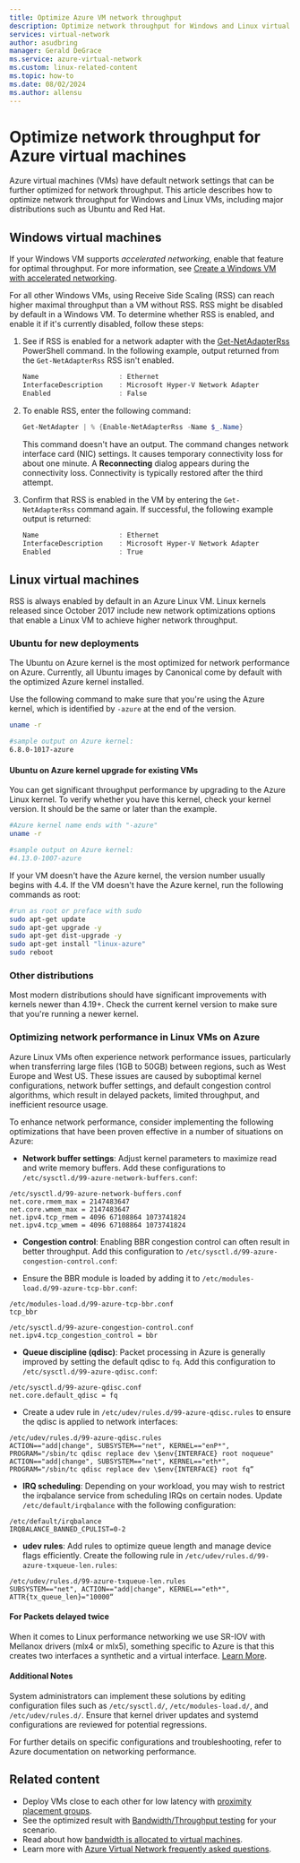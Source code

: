 ```yaml
---
title: Optimize Azure VM network throughput
description: Optimize network throughput for Windows and Linux virtual machines, including major distributions such as Ubuntu and Red Hat.
services: virtual-network
author: asudbring
manager: Gerald DeGrace
ms.service: azure-virtual-network
ms.custom: linux-related-content
ms.topic: how-to
ms.date: 08/02/2024
ms.author: allensu
---
```


# Optimize network throughput for Azure virtual machines

Azure virtual machines (VMs) have default network settings that can be further optimized for network throughput. This article describes how to optimize network throughput for Windows and Linux VMs, including major distributions such as Ubuntu and Red Hat.

## Windows virtual machines

If your Windows VM supports *accelerated networking*, enable that feature for optimal throughput. For more information, see [Create a Windows VM with accelerated networking](create-vm-accelerated-networking-powershell.md).

For all other Windows VMs, using Receive Side Scaling (RSS) can reach higher maximal throughput than a VM without RSS. RSS might be disabled by default in a Windows VM. To determine whether RSS is enabled, and enable it if it's currently disabled, follow these steps:

1. See if RSS is enabled for a network adapter with the [Get-NetAdapterRss](/powershell/module/netadapter/get-netadapterrss) PowerShell command. In the following example, output returned from the `Get-NetAdapterRss` RSS isn't enabled.

   ```powershell
   Name                    : Ethernet
   InterfaceDescription    : Microsoft Hyper-V Network Adapter
   Enabled                 : False
   ```

1. To enable RSS, enter the following command:

   ```powershell
   Get-NetAdapter | % {Enable-NetAdapterRss -Name $_.Name}
   ```

   This command doesn't have an output. The command changes network interface card (NIC) settings. It causes temporary connectivity loss for about one minute. A **Reconnecting** dialog appears during the connectivity loss. Connectivity is typically restored after the third attempt.

1. Confirm that RSS is enabled in the VM by entering the `Get-NetAdapterRss` command again. If successful, the following example output is returned:

   ```powershell
   Name                    : Ethernet
   InterfaceDescription    : Microsoft Hyper-V Network Adapter
   Enabled                 : True
   ```

## Linux virtual machines

RSS is always enabled by default in an Azure Linux VM. Linux kernels released since October 2017 include new network optimizations options that enable a Linux VM to achieve higher network throughput.

### Ubuntu for new deployments

The Ubuntu on Azure kernel is the most optimized for network performance on Azure. Currently, all Ubuntu images by Canonical come by default with the optimized Azure kernel installed.

Use the following command to make sure that you're using the Azure kernel, which is identified by `-azure` at the end of the version.

```bash
uname -r

#sample output on Azure kernel:
6.8.0-1017-azure
```

#### Ubuntu on Azure kernel upgrade for existing VMs

You can get significant throughput performance by upgrading to the Azure Linux kernel. To verify whether you have this kernel, check your kernel version. It should be the same or later than the example.

```bash
#Azure kernel name ends with "-azure"
uname -r

#sample output on Azure kernel:
#4.13.0-1007-azure
```

If your VM doesn't have the Azure kernel, the version number usually begins with 4.4. If the VM doesn't have the Azure kernel, run the following commands as root:

```bash
#run as root or preface with sudo
sudo apt-get update
sudo apt-get upgrade -y
sudo apt-get dist-upgrade -y
sudo apt-get install "linux-azure"
sudo reboot
```

### Other distributions

Most modern distributions should have significant improvements with kernels newer than 4.19+. Check the current kernel version to make sure that you're running a newer kernel.

### Optimizing network performance in Linux VMs on Azure 

Azure Linux VMs often experience network performance issues, particularly when transferring large files (1GB to 50GB) between regions, such as West Europe and West US. These issues are caused by suboptimal kernel configurations, network buffer settings, and default congestion control algorithms, which result in delayed packets, limited throughput, and inefficient resource usage. 

To enhance network performance, consider implementing the following optimizations that have been proven effective in a number of situations on Azure:

- **Network buffer settings**: Adjust kernel parameters to maximize read and write memory buffers. Add these configurations to `/etc/sysctl.d/99-azure-network-buffers.conf`: 

```plaintext
/etc/sysctl.d/99-azure-network-buffers.conf 
net.core.rmem_max = 2147483647 
net.core.wmem_max = 2147483647 
net.ipv4.tcp_rmem = 4096 67108864 1073741824 
net.ipv4.tcp_wmem = 4096 67108864 1073741824 
```
 
- **Congestion control**: Enabling BBR congestion control can often result in better throughput. Add this configuration to `/etc/sysctl.d/99-azure-congestion-control.conf`: 

- Ensure the BBR module is loaded by adding it to `/etc/modules-load.d/99-azure-tcp-bbr.conf`: 

```plaintext
/etc/modules-load.d/99-azure-tcp-bbr.conf 
tcp_bbr 
```

```plaintext
/etc/sysctl.d/99-azure-congestion-control.conf 
net.ipv4.tcp_congestion_control = bbr 
```

- **Queue discipline (qdisc)**: Packet processing in Azure is generally improved by setting the default qdisc to `fq`. Add this configuration to `/etc/sysctl.d/99-azure-qdisc.conf`: 

```plaintext
/etc/sysctl.d/99-azure-qdisc.conf 
net.core.default_qdisc = fq 
```

- Create a udev rule in `/etc/udev/rules.d/99-azure-qdisc.rules` to ensure the qdisc is applied to network interfaces: 

```plaintext
/etc/udev/rules.d/99-azure-qdisc.rules 
ACTION=="add|change", SUBSYSTEM=="net", KERNEL=="enP*", PROGRAM="/sbin/tc qdisc replace dev \$env{INTERFACE} root noqueue" 
ACTION=="add|change", SUBSYSTEM=="net", KERNEL=="eth*", PROGRAM="/sbin/tc qdisc replace dev \$env{INTERFACE} root fq“ 
```

- **IRQ scheduling**: Depending on your workload, you may wish to restrict the irqbalance service from scheduling IRQs on certain nodes. Update `/etc/default/irqbalance` with the following configuration: 

```plaintext
/etc/default/irqbalance 
IRQBALANCE_BANNED_CPULIST=0-2 
```

- **udev rules**: Add rules to optimize queue length and manage device flags efficiently. Create the following rule in `/etc/udev/rules.d/99-azure-txqueue-len.rules`: 

```plaintext
/etc/udev/rules.d/99-azure-txqueue-len.rules 
SUBSYSTEM=="net", ACTION=="add|change", KERNEL=="eth*", ATTR{tx_queue_len}="10000“ 
```

#### For Packets delayed twice 

When it comes to Linux performance networking we use SR-IOV with Mellanox drivers (mlx4 or mlx5), something specific to Azure is that this creates two interfaces a synthetic and a virtual interface. [Learn More](/azure/virtual-network/accelerated-networking-how-it-works).  
 

#### Additional Notes 

System administrators can implement these solutions by editing configuration files such as `/etc/sysctl.d/`, `/etc/modules-load.d/`, and `/etc/udev/rules.d/`. Ensure that kernel driver updates and systemd configurations are reviewed for potential regressions. 

For further details on specific configurations and troubleshooting, refer to Azure documentation on networking performance. 

## Related content

- Deploy VMs close to each other for low latency with [proximity placement groups](/azure/virtual-machines/co-location).
- See the optimized result with [Bandwidth/Throughput testing](virtual-network-bandwidth-testing.md) for your scenario.
- Read about how [bandwidth is allocated to virtual machines](virtual-machine-network-throughput.md).
- Learn more with [Azure Virtual Network frequently asked questions](virtual-networks-faq.md).